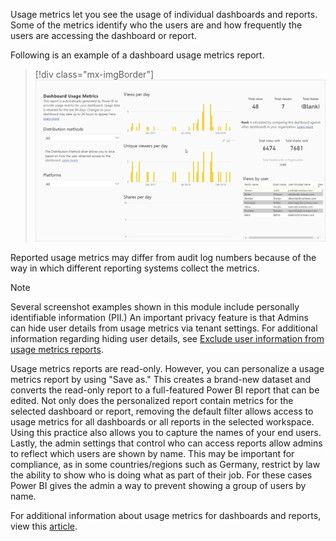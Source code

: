 Usage metrics let you see the usage of individual dashboards and reports. Some of the metrics identify who the users are and how frequently the users are accessing the dashboard or report.

Following is an example of a dashboard usage metrics report.

> [!div class="mx-imgBorder"]
> [![Screenshot of Power BI usage metric report.](../media/2-metrics.png)](../media/2-metrics.png#lightbox)

Reported usage metrics may differ from audit log numbers because of the way in which different reporting systems collect the metrics.

> [!NOTE]
> Several screenshot examples shown in this module include personally identifiable information (PII.) An important privacy feature is that Admins can hide user details from usage metrics via tenant settings. For additional information regarding hiding user details, see [Exclude user information from usage metrics reports](https://go.microsoft.com/fwlink/?linkid=2162176&clcid=0x409).  

Usage metrics reports are read-only. However, you can personalize a usage metrics report by using "Save as." This creates a brand-new dataset and converts the read-only report to a full-featured Power BI report that can be edited. Not only does the personalized report contain metrics for the selected dashboard or report, removing the default filter allows access to usage metrics for all dashboards or all reports in the selected workspace. Using this practice also allows you to capture the names of your end users. Lastly, the admin settings that control who can access reports allow admins to reflect which users are shown by name. This may be important for compliance, as in some countries/regions such as Germany, restrict by law the ability to show who is doing what as part of their job. For these cases Power BI gives the admin a way to prevent showing a group of users by name.

For additional information about usage metrics for dashboards and reports, view this [article](/power-bi/collaborate-share/service-usage-metrics/?azure-portal=true).
